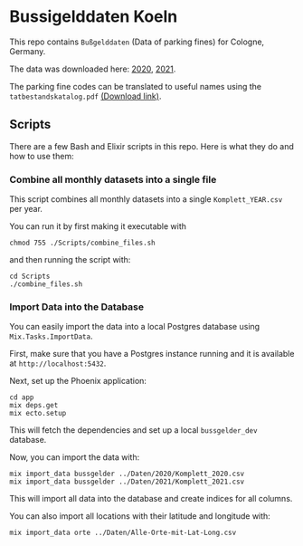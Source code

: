 # Bussigelddaten Koeln

This repo contains `Bußgelddaten` (Data of parking fines) for Cologne, Germany.

The data was downloaded here: [2020](https://www.offenedaten-koeln.de/dataset/bu%C3%9Fgelddaten-koeln-2020), [2021](https://www.offenedaten-koeln.de/dataset/bu%C3%9Fgelddaten-koeln-2021).


The parking fine codes can be translated to useful names using the `tatbestandskatalog.pdf` [(Download link)](https://www.kba.de/DE/Themen/ZentraleRegister/FAER/BT_KAT_OWI/bkat_owi_09_11_2021.pdf;jsessionid=8FDF614EB006645B36151723681DA346.live21322?__blob=publicationFile&v=3).

## Scripts
There are a few Bash and Elixir scripts in this repo. Here is what they do and how to use them:

### Combine all monthly datasets into a single file
This script combines all monthly datasets into a single `Komplett_YEAR.csv` per year.

You can run it by first making it executable with 

```
chmod 755 ./Scripts/combine_files.sh
```

and then running the script with:

```
cd Scripts
./combine_files.sh
```

### Import Data into the Database
You can easily import the data into a local Postgres database using `Mix.Tasks.ImportData`.

First, make sure that you have a Postgres instance running and it is available at `http://localhost:5432`.

Next, set up the Phoenix application:

```
cd app
mix deps.get
mix ecto.setup
```

This will fetch the dependencies and set up a local `bussgelder_dev` database.

Now, you can import the data with:

```
mix import_data bussgelder ../Daten/2020/Komplett_2020.csv
mix import_data bussgelder ../Daten/2021/Komplett_2021.csv
```

This will import all data into the database and create indices for all columns.

You can also import all locations with their latitude and longitude with:

```
mix import_data orte ../Daten/Alle-Orte-mit-Lat-Long.csv
```
